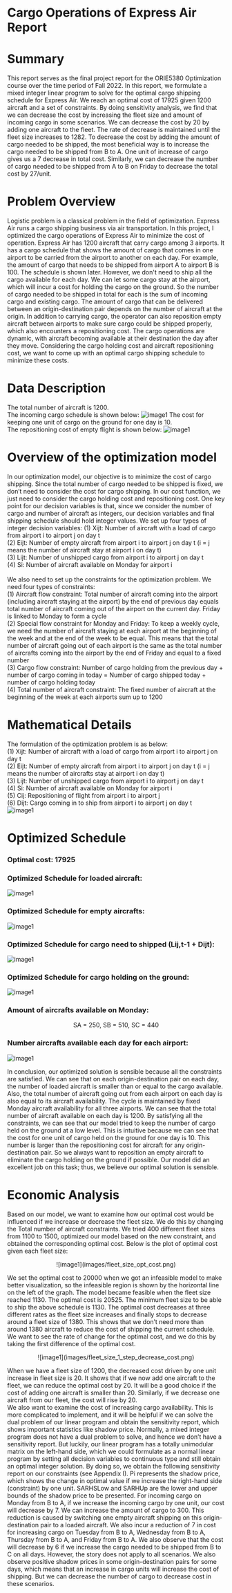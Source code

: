 # Cargo Operations of Express Air Report
# Summary
This report serves as the final project report for the ORIE5380 Optimization course over the time period of Fall 2022.
In this report, we formulate a mixed integer linear program to solve for the optimal cargo shipping schedule for Express Air. We reach an optimal cost of 17925 given 1200 aircraft and a set of constraints. By doing sensitivity analysis, we find that we can decrease the cost by increasing the fleet size and amount of incoming cargo in some scenarios. We can decrease the cost by 20 by adding one aircraft to the fleet. The rate of decrease is maintained until the fleet size increases to 1282. To decrease the cost by adding the amount of cargo needed to be shipped, the most beneficial way is to increase the cargo needed to be shipped from B to A. One unit of increase of cargo gives us a 7 decrease in total cost. Similarly, we can decrease the number of cargo needed to be shipped from A to B on Friday to decrease the total cost by 27/unit.
# Problem Overview
Logistic problem is a classical problem in the field of optimization. Express Air runs a cargo shipping business via air transportation. In this project, I optimized the cargo operations of Express Air to minimize the cost of operation. Express Air has 1200 aircraft that carry cargo among 3 airports. It has a cargo schedule that shows the amount of cargo that comes in one airport to be carried from the airport to another on each day. For example, the amount of cargo that needs to be shipped from airport A to airport B is 100. The schedule is shown later. However, we don't need to ship all the cargo available for each day. We can let some cargo stay at the airport, which will incur a cost for holding the cargo on the ground. So the number of cargo needed to be shipped in total for each is the sum of incoming cargo and existing cargo.
The amount of cargo that can be delivered between an origin-destination pair depends on the number of aircraft at the origin. In addition to carrying cargo, the operator can also reposition empty aircraft between airports to make sure cargo could be shipped properly, which also encounters a repositioning cost. The cargo operations are dynamic, with aircraft becoming available at their destination the day after they move.
Considering the cargo holding cost and aircraft repositioning cost, we want to come up with an optimal cargo shipping schedule to minimize these costs.
# Data Description
The total number of aircraft is 1200. <br>
The incoming cargo schedule is shown below:
![image1](images/cargo_table.png)
The cost for keeping one unit of cargo on the ground for one day is 10. <br>
The repositioning cost of empty flight is shown below:
![image1](images/repositioning_cost.png)
# Overview of the optimization model
In our optimization model, our objective is to minimize the cost of cargo shipping. Since the total number of cargo needed to be shipped is fixed, we don’t need to consider the cost for cargo shipping. In our cost function, we just need to consider the cargo holding cost and repositioning cost.
One key point for our decision variables is that, since we consider the number of cargo and number of aircraft as integers, our decision variables and final shipping schedule should hold integer values. We set up four types of integer decision variables:
(1) Xijt: Number of aircraft with a load of cargo from airport i to airport j on day t <br>
(2) Eijt: Number of empty aircraft from airport i to airport j on day t (i = j means the number of aircraft stay at airport i on day t) <br>
(3) Lijt: Number of unshipped cargo from airport i to airport j on day t <br>
(4) Si: Number of aircraft available on Monday for airport i <br>
<br>
We also need to set up the constraints for the optimization problem. We need four types of constraints: <br>
(1) Aircraft flow constraint: Total number of aircraft coming into the airport (including aircraft staying at the airport) by the end of previous day equals total number of aircraft coming out of the airport on the current day. Friday is linked to Monday to form a cycle <br>
(2) Special flow constraint for Monday and Friday: To keep a weekly cycle, we need the number of aircraft staying at each airport at the beginning of the week and at the end of the week to be equal. This means that the total number of aircraft going out of each airport is the same as the total number of aircrafts coming into the airport by the end of Friday and equal to a fixed number <br>
(3) Cargo flow constraint: Number of cargo holding  from the previous day + number of cargo coming in today = Number of cargo shipped today + number of cargo holding today <br>
(4) Total number of aircraft constraint: The fixed number of aircraft at the beginning of the week at each airports sum up to 1200

# Mathematical Details
The formulation of the optimization problem is as below: <br>
(1) Xijt: Number of aircraft with a load of cargo from airport i to airport j on day t <br>
(2) Eijt: Number of empty aircraft from airport i to airport j on day t (i = j means the number of aircrafts stay at airport i on day t) <br>
(3) Lijt: Number of unshipped cargo from airport i to airport j on day t <br>
(4) Si: Number of aircraft available on Monday for airport i <br>
(5) Cij: Repositioning of flight from airport i to airport j <br>
(6) Dijt: Cargo coming in to ship from airport i to airport j on day t <br>
![image1](images/mathematical_formation.png)

# Optimized Schedule
### Optimal cost: 17925 <br>
### Optimized Schedule for loaded aircraft: <br>
![image1](images/optimized_loaded_craft.png)
### Optimized Schedule for empty aircrafts:
![image1](images/optimized_empty_craft.png)
### Optimized Schedule for cargo need to shipped (Lij,t-1 + Dijt):
![image1](images/optimized_cargo.png)
### Optimized Schedule for cargo holding on the ground:
![image1](images/optimized_holding.png)
### Amount of aircrafts available on Monday:
<p align="center"> SA = 250, SB = 510, SC = 440 </p>

### Number aircrafts available each day for each airport:
![image1](images/optimized_aircraft_availability.png)

In conclusion, our optimized solution is sensible because all the constraints are satisfied. We can see that on each origin-destination pair on each day, the number of loaded aircraft is smaller than or equal to the cargo available. Also, the total number of aircraft going out from each airport on each day is also equal to its aircraft availability. The cycle is maintained by fixed Monday aircraft availability for all three airports. We can see that the total number of aircraft available on each day is 1200. By satisfying all the constraints, we can see that our model tried to keep the number of cargo held on the ground at a low level. This is intuitive because we can see that the cost for one unit of cargo held on the ground for one day is 10. This number is larger than the repositioning cost for aircraft for any origin-destination pair. So we always want to reposition an empty aircraft to eliminate the cargo holding on the ground if possible. Our model did an excellent job on this task; thus, we believe our optimal solution is sensible.

# Economic Analysis
Based on our model, we want to examine how our optimal cost would be influenced if we increase or decrease the fleet size. We do this by changing the Total number of aircraft constraints. We tried 400 different fleet sizes from 1100 to 1500, optimized our model based on the new constraint, and obtained the corresponding optimal cost. Below is the plot of optimal cost given each fleet size:
<p align="center"> ![image1](images/fleet_size_opt_cost.png) </p>
We set the optimal cost to 20000 when we got an infeasible model to make better visualization, so the infeasible region is shown by the horizontal line on the left of the graph. The model became feasible when the fleet size reached 1130. The optimal cost is 20525. The minimum fleet size to be able to ship the above schedule is 1130. The optimal cost decreases at three different rates as the fleet size increases and finally stops to decrease around a fleet size of 1380. This shows that we don’t need more than around 1380 aircraft to reduce the cost of shipping the current schedule. We want to see the rate of change for the optimal cost, and we do this by taking the first difference of the optimal cost.
<p align="center"> ![image1](images/fleet_size_1_step_decrease_cost.png) </p>
When we have a fleet size of 1200, the decreased cost driven by one unit increase in fleet size is 20. It shows that if we now add one aircraft to the fleet, we can reduce the optimal cost by 20. It will be a good choice if the cost of adding one aircraft is smaller than 20. Similarly, if we decrease one aircraft from our fleet, the cost will rise by 20. <br>
We also want to examine the cost of increasing cargo availability. This is more complicated to implement, and it will be helpful if we can solve the dual problem of our linear program and obtain the sensitivity report, which shows important statistics like shadow price. Normally, a mixed integer program does not have a dual problem to solve, and hence we don’t have a sensitivity report. But luckily, our linear program has a totally unimodular matrix on the left-hand side, which we could formulate as a normal linear program by setting all decision variables to continuous type and still obtain an optimal integer solution. By doing so, we obtain the following sensitivity report on our constraints (see Appendix I). Pi represents the shadow price, which shows the change in optimal value if we increase the right-hand side (constraint) by one unit. SARHSLow and SARHUp are the lower and upper bounds of the shadow price to be presented. For incoming cargo on Monday from B to A, if we increase the incoming cargo by one unit, our cost will decrease by 7. We can increase the amount of cargo to 300. This reduction is caused by switching one empty aircraft shipping on this origin-destination pair to a loaded aircraft. We also incur a reduction of 7 in cost for increasing cargo on Tuesday from B to A, Wednesday from B to A, Thursday from B to A, and Friday from B to A. We also observe that the cost will decrease by 6  if we increase the cargo needed to be shipped from B to C on all days. However, the story does not apply to all scenarios. We also observe positive shadow prices in some origin-destination pairs for some days, which means that an increase in cargo units will increase the cost of shipping. But we can decrease the number of cargo to decrease cost in these scenarios.
